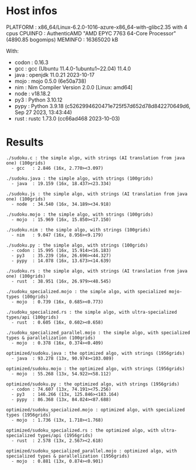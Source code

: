 # Host infos
PLATFORM : x86_64/Linux-6.2.0-1016-azure-x86_64-with-glibc2.35 with 4 cpus
CPUINFO  : AuthenticAMD "AMD EPYC 7763 64-Core Processor" (4890.85 bogomips)
MEMINFO  : 16365020 kB

With:
 - codon : 0.16.3
 - gcc   : gcc (Ubuntu 11.4.0-1ubuntu1~22.04) 11.4.0
 - java  : openjdk 11.0.21 2023-10-17
 - mojo  : mojo 0.5.0 (6e50a738)
 - nim   : Nim Compiler Version 2.0.0 [Linux: amd64]
 - node  : v18.18.2
 - py3   : Python 3.10.12
 - pypy  : Python 3.9.18 (c5262994620471e725f57d652d78d842270649d6, Sep 27 2023, 13:43:44)
 - rust  : rustc 1.73.0 (cc66ad468 2023-10-03)

# Results
```
./sudoku.c : the simple algo, with strings (AI translation from java one) (100grids)
  - gcc   : 2.846 (16x, 2.770><3.097)

./sudoku.java : the simple algo, with strings (100grids)
  - java  : 19.159 (16x, 18.437><23.334)

./sudoku.js : the simple algo, with strings (AI translation from java one) (100grids)
  - node  : 34.540 (16x, 34.189><34.918)

./sudoku.mojo : the simple algo, with strings (100grids)
  - mojo  : 15.969 (16x, 15.850><17.150)

./sudoku.nim : the simple algo, with strings (100grids)
  - nim   : 9.047 (16x, 8.956><9.179)

./sudoku.py : the simple algo, with strings (100grids)
  - codon : 15.995 (16x, 15.914><16.183)
  - py3   : 35.239 (16x, 26.696><44.327)
  - pypy  : 14.078 (16x, 13.673><14.639)

./sudoku.rs : the simple algo, with strings (AI translation from java one) (100grids)
  - rust  : 38.951 (16x, 26.979><48.545)

./sudoku_specialized.mojo : the simple algo, with specialized mojo-types (100grids)
  - mojo  : 0.739 (16x, 0.685><0.773)

./sudoku_specialized.rs : the simple algo, with ultra-specialized types/api (100grids)
  - rust  : 0.605 (16x, 0.602><0.658)

./sudoku_specialized_parallel.mojo : the simple algo, with specialized types & parallelization (100grids)
  - mojo  : 0.378 (16x, 0.374><0.409)

optimized/sudoku.java : the optimized algo, with strings (1956grids)
  - java  : 93.278 (13x, 90.974><103.089)

optimized/sudoku.mojo : the optimized algo, with strings (1956grids)
  - mojo  : 55.268 (13x, 54.922><58.112)

optimized/sudoku.py : the optimized algo, with strings (1956grids)
  - codon : 74.607 (13x, 74.191><75.256)
  - py3   : 146.266 (13x, 125.846><183.164)
  - pypy  : 86.368 (13x, 84.024><87.688)

optimized/sudoku_specialized.mojo : optimized algo, with specialized types (1956grids)
  - mojo  : 1.736 (13x, 1.718><1.768)

optimized/sudoku_specialized.rs : the optimized algo, with ultra-specialized types/api (1956grids)
  - rust  : 2.578 (13x, 2.567><2.618)

optimized/sudoku_specialized_parallel.mojo : optimized algo, with specialized types & parallelization (1956grids)
  - mojo  : 0.881 (13x, 0.874><0.901)

```
